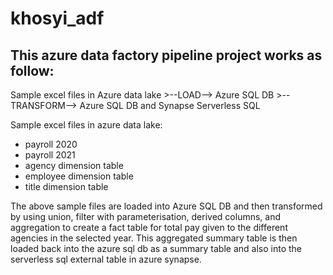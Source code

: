 # khosyi_adf

This azure data factory pipeline project works as follow:
--
Sample excel files in Azure data lake  >--LOAD--> Azure SQL DB  >--TRANSFORM--> Azure SQL DB and Synapse Serverless SQL

Sample excel files in azure data lake:
- payroll 2020
- payroll 2021
- agency dimension table
- employee dimension table
- title dimension table

The above sample files are loaded into Azure SQL DB and then transformed by using union, filter with parameterisation, derived columns,
and aggregation to create a fact table for total pay given to the different agencies in the selected year. This aggregated summary table is then
loaded back into the azure sql db as a summary table and also into the serverless sql external table in azure synapse.
